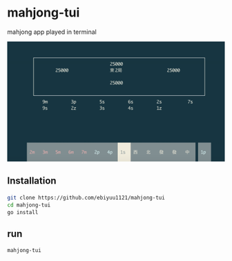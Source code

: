 # mahjong-tui

mahjong app played in terminal

![](/docs/screenshots/main.png)

## Installation

```sh
git clone https://github.com/ebiyuu1121/mahjong-tui
cd mahjong-tui
go install
```

## run

```sh
mahjong-tui
```

